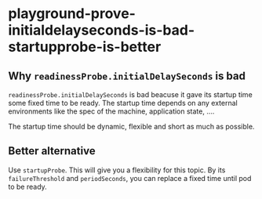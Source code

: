 # playground-prove-initialdelayseconds-is-bad-startupprobe-is-better

## Why `readinessProbe.initialDelaySeconds` is bad

`readinessProbe.initialDelaySeconds` is bad beacuse it gave its startup time some fixed time to be ready.
The startup time depends on any external environments like the spec of the machine, application state, ....

The startup time should be dynamic, flexible and short as much as possible.

## Better alternative

Use `startupProbe`. This will give you a flexibility for this topic.
By its `failureThreshold` and `periodSeconds`, you can replace a fixed time until pod to be ready.